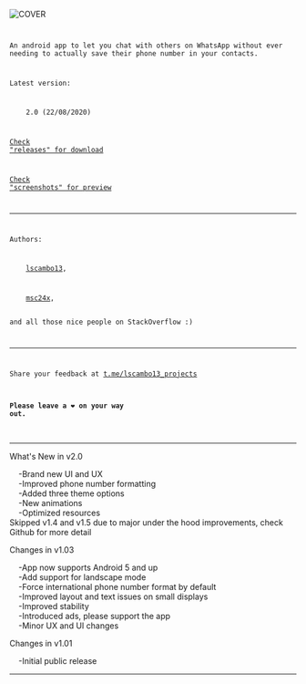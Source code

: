 ![COVER](https://github.com/lscambo13/ContactlessForWhatsApp/raw/master/banner.png)
<code>

An android app to let you chat with others on WhatsApp without ever needing to actually save their phone number in your contacts.

Latest version:<br>

&nbsp;&nbsp;&nbsp;&nbsp;2.0 (22/08/2020)

[Check "releases" for download](https://github.com/lscambo13/ContactlessForWhatsApp/releases)

[Check "screenshots" for preview](https://github.com/lscambo13/ContactlessForWhatsApp/tree/master/screenshots)


---------------------------------------------------------------

Authors:<br>

&nbsp;&nbsp;&nbsp;&nbsp;[lscambo13](https://github.com/lscambo13),<br>

&nbsp;&nbsp;&nbsp;&nbsp;[msc24x](https://github.com/msc24x),<br>  
and all those nice people on StackOverflow :)

---------------------------------------------------------------

Share your feedback at [t.me/lscambo13_projects](https://t.me/lscambo13_projects)

#### Please leave a ❤ on your way out. ##
</code>

---------------------------------------------------------------

What's New in v2.0<br>

&nbsp;&nbsp;&nbsp;&nbsp;-Brand new UI and UX<br>
&nbsp;&nbsp;&nbsp;&nbsp;-Improved phone number formatting<br>
&nbsp;&nbsp;&nbsp;&nbsp;-Added three theme options<br>
&nbsp;&nbsp;&nbsp;&nbsp;-New animations<br>
&nbsp;&nbsp;&nbsp;&nbsp;-Optimized resources<br>
Skipped v1.4 and v1.5 due to major under the hood improvements, check Github for more detail<br>


Changes in v1.03<br>

&nbsp;&nbsp;&nbsp;&nbsp;-App now supports Android 5 and up<br>
&nbsp;&nbsp;&nbsp;&nbsp;-Add support for landscape mode<br>
&nbsp;&nbsp;&nbsp;&nbsp;-Force international phone number format by default<br>
&nbsp;&nbsp;&nbsp;&nbsp;-Improved layout and text issues on small displays<br>
&nbsp;&nbsp;&nbsp;&nbsp;-Improved stability<br>
&nbsp;&nbsp;&nbsp;&nbsp;-Introduced ads, please support the app<br>
&nbsp;&nbsp;&nbsp;&nbsp;-Minor UX and UI changes<br>


Changes in v1.01<br>

&nbsp;&nbsp;&nbsp;&nbsp;-Initial public release

---------------------------------------------------------------

